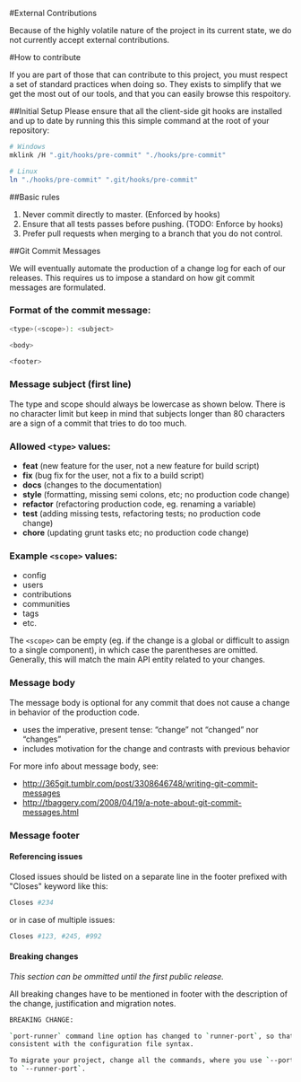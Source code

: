 #External Contributions

Because of the highly volatile nature of the project in its current state, we
do not currently accept external contributions.

#How to contribute

If you are part of those that can contribute to this project, you must respect
a set of standard practices when doing so. They exists to simplify that we get
the most out of our tools, and that you can easily browse this respoitory.

##Initial Setup
Please ensure that all the client-side git hooks are installed and up to date
by running this this simple command at the root of your repository:
```bash
# Windows
mklink /H ".git/hooks/pre-commit" "./hooks/pre-commit"

# Linux
ln "./hooks/pre-commit" ".git/hooks/pre-commit"
```

##Basic rules
1. Never commit directly to master. (Enforced by hooks)
2. Ensure that all tests passes before pushing. (TODO: Enforce by hooks)
3. Prefer pull requests when merging to a branch that you do not control.

##Git Commit Messages

We will eventually automate the production of a change log for each of our
releases. This requires us to impose a standard on how git commit messages are
formulated.

### Format of the commit message:
```bash
<type>(<scope>): <subject>

<body>

<footer>
```

### Message subject (first line)
The type and scope should always be lowercase as shown below. There is no
character limit but keep in mind that subjects longer than 80 characters are a
sign of a commit that tries to do too much.

### Allowed `<type>` values:
* **feat** (new feature for the user, not a new feature for build script)
* **fix** (bug fix for the user, not a fix to a build script)
* **docs** (changes to the documentation)
* **style** (formatting, missing semi colons, etc; no production code change)
* **refactor** (refactoring production code, eg. renaming a variable)
* **test** (adding missing tests, refactoring tests; no production code change)
* **chore** (updating grunt tasks etc; no production code change)

### Example `<scope>` values:
* config
* users
* contributions
* communities
* tags
* etc.

The `<scope>` can be empty (eg. if the change is a global or difficult to
assign to a single component), in which case the parentheses are omitted.
Generally, this will match the main API entity related to your changes.

### Message body
The message body is optional for any commit that does not cause a change in
behavior of the production code.

* uses the imperative, present tense: “change” not “changed” nor “changes”
* includes motivation for the change and contrasts with previous behavior

For more info about message body, see:

* http://365git.tumblr.com/post/3308646748/writing-git-commit-messages
* http://tbaggery.com/2008/04/19/a-note-about-git-commit-messages.html

### Message footer
#### Referencing issues
Closed issues should be listed on a separate line in the footer prefixed with
"Closes" keyword like this:
```bash
Closes #234
```
or in case of multiple issues:
```bash
Closes #123, #245, #992
```

#### Breaking changes
_This section can be ommitted until the first public release._
  
All breaking changes have to be mentioned in footer with the description of the
change, justification and migration notes.
```bash
BREAKING CHANGE:

`port-runner` command line option has changed to `runner-port`, so that it is
consistent with the configuration file syntax.

To migrate your project, change all the commands, where you use `--port-runner`
to `--runner-port`.
```